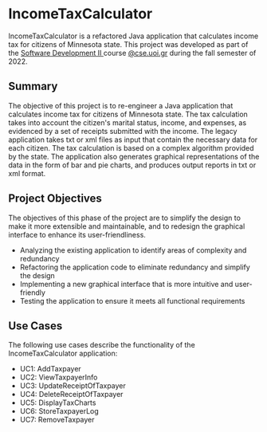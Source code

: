 # IncomeTaxCalculator
IncomeTaxCalculator is a refactored Java application that calculates income tax for citizens of Minnesota state. This project was developed as part of the [Software Development II ](https://www.cse.uoi.gr/course/software-engineering-ii/?lang=en) course [@cse.uoi.gr](https://www.cs.uoi.gr/) during the fall semester of 2022.

## Summary

The objective of this project is to re-engineer a Java application that calculates income tax for citizens of Minnesota state. The tax calculation takes into account the citizen's marital status, income, and expenses, as evidenced by a set of receipts submitted with the income. The legacy application takes txt or xml files as input that contain the necessary data for each citizen. The tax calculation is based on a complex algorithm provided by the state. The application also generates graphical representations of the data in the form of bar and pie charts, and produces output reports in txt or xml format.

## Project Objectives

The objectives of this phase of the project are to simplify the design to make it more extensible and maintainable, and to redesign the graphical interface to enhance its user-friendliness.

- Analyzing the existing application to identify areas of complexity and redundancy
- Refactoring the application code to eliminate redundancy and simplify the design
- Implementing a new graphical interface that is more intuitive and user-friendly
- Testing the application to ensure it meets all functional requirements

## Use Cases

The following use cases describe the functionality of the IncomeTaxCalculator application:

- UC1: AddTaxpayer
- UC2: ViewTaxpayerInfo
- UC3: UpdateReceiptOfTaxpayer
- UC4: DeleteReceiptOfTaxpayer
- UC5: DisplayTaxCharts
- UC6: StoreTaxpayerLog
- UC7: RemoveTaxpayer




